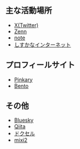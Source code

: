 ## 主な活動場所

- [X(Twitter)](https://x.com/naopusyu)
- [Zenn](https://zenn.dev/naopusyu)
- [note](https://note.com/naopusyu/)
- [しすかなインターネット](https://sizu.me/naopusyu)

## プロフィールサイト

- [Pinkary](https://pinkary.com/@naopusyu)
- [Bento](https://bento.me/naopusyu)

## その他

- [Bluesky](https://bsky.app/profile/naopusyu.bsky.social)
- [Qiita](https://qiita.com/naopusyu)
- [ドクセル](https://www.docswell.com/user/naopusyu)
- [mixi2](https://mixi.social/@naopusyu)
<!--
**naopusyu/naopusyu** is a ✨ _special_ ✨ repository because its `README.md` (this file) appears on your GitHub profile.

Here are some ideas to get you started:

- 🔭 I’m currently working on ...
- 🌱 I’m currently learning ...
- 👯 I’m looking to collaborate on ...
- 🤔 I’m looking for help with ...
- 💬 Ask me about ...
- 📫 How to reach me: ...
- 😄 Pronouns: ...
- ⚡ Fun fact: ...
-->
